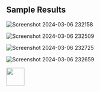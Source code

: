 ## Sample Results
![Screenshot 2024-03-06 232158](https://github.com/bljprathyusha/SignLanguageActionDetection/assets/95026072/a2e1a5d4-952f-49eb-aa48-ff93cb02eb14)

![Screenshot 2024-03-06 232509](https://github.com/bljprathyusha/SignLanguageActionDetection/assets/95026072/35375094-0455-47ff-ba85-d4a89a4c14fb)

![Screenshot 2024-03-06 232725](https://github.com/bljprathyusha/SignLanguageActionDetection/assets/95026072/bbc5ab84-ffc6-4c07-9d1e-a9128a72dabc)

![Screenshot 2024-03-06 232659](https://github.com/bljprathyusha/SignLanguageActionDetection/assets/95026072/f8bde745-3920-45ba-8267-a89f002d6d06)

<img src = "https://github.com/bljprathyusha/SignLanguageActionDetection/assets/95026072/1454fa20-dce4-406c-ae42-027040f8a030" width = 48>
